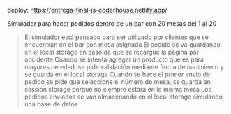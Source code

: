 deploy: https://entrega-final-js-coderhouse.netlify.app/

Simulador para hacer pedidos dentro de un bar con 20 mesas del 1 al 20

> El simulador está pensado para ser utilizado por clientes que se encuentran en el bar con mesa asignada
> El pedido se va guardando en el local storage en caso de que se recargue la página por accidente
> Cuando se intenta agregar un producto que es para mayores de edad, se pide validación mediante fecha de nacimiento y se guarda en el local storage
> Cuando se hace el primer envio de pedido se pide que seleccione el número de mesa, se guarda en session storage porque no siempre estará en le misma mesa
> Los pedidos enviados se van almacenando en el local storage simulando una base de datos
